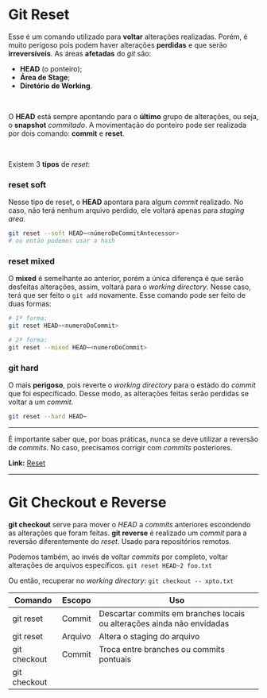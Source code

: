 # Git Reset
Esse é um comando utilizado para **voltar** alterações realizadas. Porém, é muito perigoso pois podem haver alterações **perdidas** e que serão **irreversíveis**.
As áreas **afetadas** do *git* são:

- **HEAD** (o ponteiro);
- **Área de Stage**;
- **Diretório de Working**.

<br>

O **HEAD** está sempre apontando para o **último** grupo de alterações, ou seja, o **snapshot** *commitado*.
A movimentação do ponteiro pode ser realizada por dois comando: **commit** e **reset**.

<br>

Existem 3 **tipos** de *reset*:
### reset soft
Nesse tipo de reset, o **HEAD** apontara para algum *commit* realizado. No caso, não terá nenhum arquivo perdido, ele voltará apenas para *staging area*. 

```bash
git reset --soft HEAD~<númeroDeCommitAntecessor>
# ou então podemos usar a hash
```

### reset mixed
O **mixed** é semelhante ao anterior, porém a única diferença é que serão desfeitas alterações, assim, voltará para o *working directory*. Nesse caso, terá que ser feito o `git add` novamente.
Esse comando pode ser feito de duas formas:
```bash
# 1ª forma:
git reset HEAD~<numeroDoCommit>

# 2ª forma:
git reset --mixed HEAD~<numeroDoCommit>
```

### git hard
O mais **perigoso**, pois reverte o *working directory* para o estado do *commit* que foi especificado. Desse modo, as alterações feitas serão perdidas se voltar a um *commit*.
```bash
git reset --hard HEAD~
```

---

É importante saber que, por boas práticas, nunca se deve utilizar a reversão de *commits*. No caso, precisamos corrigir com *commits* posteriores.

**Link:** [Reset](https://medium.com/@andgomes/os-tr%C3%AAs-tipos-de-reset-aa220658d9b2)

---

# Git Checkout e Reverse
**git checkout** serve para mover o *HEAD* a *commits* anteriores escondendo as alterações que foram feitas.
**git reverse** é realizado um *commit* para a reversão diferentemente do *reset*. Usado para repositórios remotos.

Podemos também, ao invés de voltar *commits* por completo, voltar alterações de arquivos específicos.
`git reset HEAD~2 foo.txt`

Ou então, recuperar no *working directory*:
`git checkout -- xpto.txt`

|**Comando**  |  **Escopo**| **Uso** |
|--|--|--|
|git reset| Commit | Descartar commits em branches locais ou alterações ainda não envidadas |
| git reset|Arquivo | Altera o staging do arquivo
|git checkout|Commit| Troca entre branches ou commits pontuais
|git checkout||



<!--stackedit_data:
eyJoaXN0b3J5IjpbLTEyOTA0NTA1NjUsLTIzNzU1ODI0NywtMT
E4NDQ4NTM5LC0xNDYwNjQwMzAyLC0yMDg4NzQ2NjEyXX0=
-->